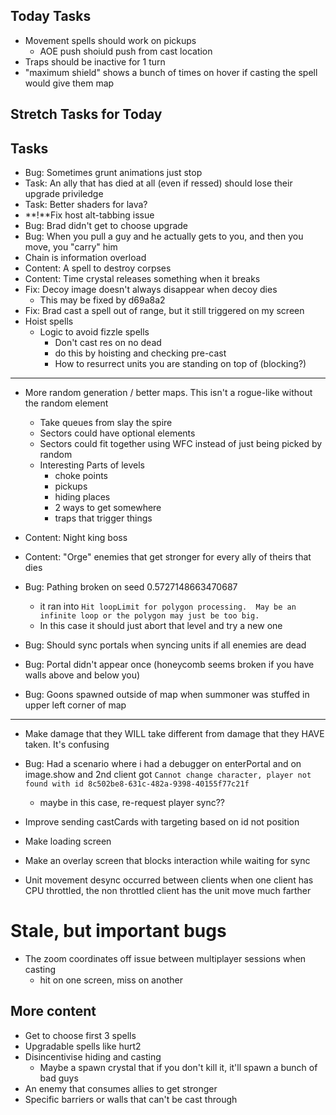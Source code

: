 ## Today Tasks

- Movement spells should work on pickups
    - AOE push shoiuld push from cast location
- Traps should be inactive for 1 turn
- "maximum shield" shows a bunch of times on hover if casting the spell would give them map
## Stretch Tasks for Today

## Tasks
- Bug: Sometimes grunt animations just stop
- Task: An ally that has died at all (even if ressed) should lose their upgrade priviledge
- Task: Better shaders for lava?
- **!**Fix host alt-tabbing issue
- Bug: Brad didn't get to choose upgrade
- Bug: When you pull a guy and he actually gets to you, and then you move, you "carry" him
- Chain is information overload
- Content: A spell to destroy corpses
- Content: Time crystal releases something when it breaks
- Fix: Decoy image doesn't always disappear when decoy dies
    - This may be fixed by d69a8a2
- Fix: Brad cast a spell out of range, but it still triggered on my screen
- Hoist spells
    - Logic to avoid fizzle spells
        - Don't cast res on no dead
        - do this by hoisting and checking pre-cast
        - How to resurrect units you are standing on top of (blocking?)
---
- More random generation / better maps.  This isn't a rogue-like without the random element
    - Take queues from slay the spire
    - Sectors could have optional elements
    - Sectors could fit together using WFC instead of just being picked by random
    - Interesting Parts of levels
        - choke points
        - pickups
        - hiding places
        - 2 ways to get somewhere
        - traps that trigger things

- Content: Night king boss
- Content: "Orge" enemies that get stronger for every ally of theirs that dies
- Bug: Pathing broken on seed 0.5727148663470687 
    - it ran into `Hit loopLimit for polygon processing.  May be an infinite loop or the polygon may just be too big.`
    - In this case it should just abort that level and try a new one
- Bug: Should sync portals when syncing units if all enemies are dead
- Bug: Portal didn't appear once (honeycomb seems broken if you have walls above and below you)
- Bug: Goons spawned outside of map when summoner was stuffed in upper left corner of map

---
- Make damage that they WILL take different from damage that they HAVE taken.  It's confusing

- Bug: Had a scenario where i had a debugger on enterPortal and on image.show
and 2nd client got `Cannot change character, player not found with id 8c502be8-631c-482a-9398-40155f77c21f`
    - maybe in this case, re-request player sync??
- Improve sending castCards with targeting based on id not position
- Make loading screen
- Make an overlay screen that blocks interaction while waiting for sync
- Unit movement desync occurred between clients when one client has CPU throttled, the non throttled client has the unit move much farther

# Stale, but important bugs

- The zoom coordinates off issue between multiplayer sessions when casting
    - hit on one screen, miss on another


## More content
- Get to choose first 3 spells
- Upgradable spells like hurt2
- Disincentivise hiding and casting
    - Maybe a spawn crystal that if you don't kill it, it'll spawn a bunch of bad guys
- An enemy that consumes allies to get stronger
- Specific barriers or walls that can't be cast through